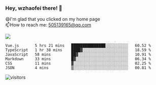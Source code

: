 ### Hey, wzhaofei there! 👋

😄I'm glad that you clicked on my home page<br>
📫How to reach me: 505139165@qq.com<br>

![](https://github-readme-stats.vercel.app/api?username=wang-zhaofei&show_icons=true)

<!--START_SECTION:waka-->

```text
Vue.js       5 hrs 21 mins   ███████████████░░░░░░░░░░   60.52 %
TypeScript   1 hr 38 mins    ████▓░░░░░░░░░░░░░░░░░░░░   18.59 %
JavaScript   58 mins         ██▓░░░░░░░░░░░░░░░░░░░░░░   10.91 %
Markdown     33 mins         █▓░░░░░░░░░░░░░░░░░░░░░░░   06.34 %
CSS          11 mins         ▓░░░░░░░░░░░░░░░░░░░░░░░░   02.25 %
JSON         4 mins          ▒░░░░░░░░░░░░░░░░░░░░░░░░   00.81 %
```

<!--END_SECTION:waka-->

![visitors](https://visitor-badge.glitch.me/badge?page_id=wzhaofei)


<!--
**wzhaofei/wzhaofei** is a ✨ _special_ ✨ repository because its `README.md` (this file) appears on your GitHub profile.

[<img align="right" width="50%" src="https://github-readme-stats.vercel.app/api?username=wzhaofei&show_icons=true">](https://metrics.lecoq.io/wzhaofei#gh-light-mode-only)

Here are some ideas to get you started:

- 🔭 I’m currently working on ...
- 🌱 I’m currently learning ...
- 👯 I’m looking to collaborate on ...
- 🤔 I’m looking for help with ...
- 💬 Ask me about ...
- 📫 How to reach me: ...
- 😄 Pronouns: ...
- ⚡ Fun fact: ...
-->
